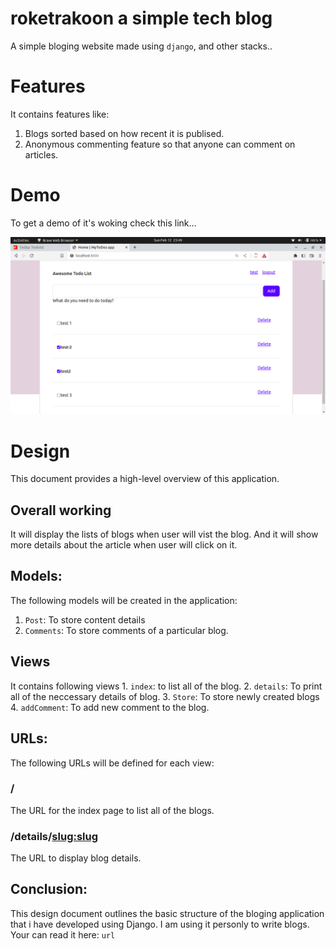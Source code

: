 # roketrakoon a simple tech blog
A simple bloging website made using `django`, and other stacks..

# Features
It contains features like: 
1. Blogs sorted based on how recent it is publised.
2. Anonymous commenting feature so that anyone can comment on articles.

# Demo

To get a demo of it's woking check this  link...

![alt text](https://github.com/deepakdubey8756/simple-to-do/blob/main/asset/todo.png)

# Design
This document provides a high-level overview of this application.
## Overall working
It will display the lists of blogs when user will vist the blog. And it will show more details about the article when user will click on it.

## Models:
The following models will be created in the application:
1. `Post`: 
To store content details
2. `Comments`: 
To store  comments of a particular blog.

## Views
It contains following views
    1. `index`: to list all of the blog.
    2. `details`: To print all of the neccessary details of blog.
    3. `Store`: To store newly created blogs
    4. `addComment`: To add new comment to the blog.

## URLs:
The following URLs will be defined for each view:

### /
 The URL for the index page to list all of the blogs.

### /details/<slug:slug>
The URL to display blog details.

## Conclusion:
This design document outlines the basic structure of the bloging application that i have developed using Django. I am using it personly to write blogs. Your can read it here: `url`